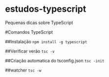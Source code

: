 # estudos-typescript
Pequenas dicas sobre TypeScript

#Comandos TypeScript

##Instalação
```npm install -g typescript```

##Verificar verão
```tsc -v```

##Criação automatica do tsconfig.json
```tsc -init```

##watcher
```tsc -w```
